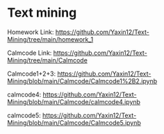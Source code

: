 # Text mining
Homework Link: https://github.com/Yaxin12/Text-Mining/tree/main/homework_1


Calmcode Link: https://github.com/Yaxin12/Text-Mining/tree/main/Calmcode

   Calmcode1+2+3: https://github.com/Yaxin12/Text-Mining/blob/main/Calmcode/Calmcode1%2B2.ipynb
   
   calmcode4:  https://github.com/Yaxin12/Text-Mining/blob/main/Calmcode/calmcode4.ipynb

   calmcode5: https://github.com/Yaxin12/Text-Mining/blob/main/Calmcode/Calmcode5.ipynb
